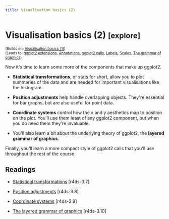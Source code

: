 ```yaml
---
title: Visualisation basics (2)
---
```


<!-- Generated automatically from vis-basics-2.yml. Do not edit by hand -->

# Visualisation basics (2) <small class='explore'>[explore]</small>
<small>(Builds on: [Visualisation basics (1)](vis-basics.md))</small>  
<small>(Leads to: [ggplot2 extensions](ggplot2-exts.md), [Annotations](vis-annotation.md), [ggplot2 calls](vis-calls.md), [Labels](vis-labelling.md), [Scales](vis-scales.md), [The grammar of graphics](vis-theory.md))</small>

Now it's time to learn some more of the components that make up ggplot2.

*  __Statistical transformations__, or stats for short, allow you to plot
   summaries of the data and are needed for important visualisations like
  the histogram.

* __Position adjustments__ help handle overlapping objects. They're essential
  for bar graphs, but are also useful for point data.

* __Coordinate systems__ control how the x and y aesthetics map to position
  on the plot. You'll use them least of any ggplot2 component, but when
  you do need them they're invaluable.

* You'll also learn a bit about the underlying theory of ggplot2,
  the __layered grammar of graphics__.

Finally, you'll learn a more compact style of ggplot2 calls that you'll
use throughout the rest of the course.

## Readings

  * [Statistical transformations](http://r4ds.had.co.nz/data-visualisation.html#statistical-transformations) [r4ds-3.7]

  * [Position adjustments](http://r4ds.had.co.nz/data-visualisation.html#position-adjustments) [r4ds-3.8]

  * [Coordinate systems](http://r4ds.had.co.nz/data-visualisation.html#coordinate-systems) [r4ds-3.9]

  * [The layered grammar of graphics](http://r4ds.had.co.nz/data-visualisation.html#the-layered-grammar-of-graphics) [r4ds-3.10]


